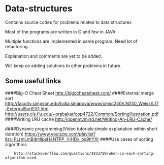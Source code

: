 # Data-structures
Contains source codes for problems related to data structures

Most of the programs are written in C and few in JAVA.

Multiple functions are implemented in same program. Need lot of refactoring.

Explanation and comments are yet to be added.

Will keep on adding solutions to other problems in future.



## Some useful links 

####Big-O Cheat Sheet
		http://bigocheatsheet.com/
####External merge sort
		http://faculty.simpson.edu/lydia.sinapova/www/cmsc250/LN250_Weiss/L17-ExternalSortEX1.htm
		http://users.cis.fiu.edu/~prabakar/cop4722/Common/SortingIllustration.pdf
####Writing LRU cache
		http://openmymind.net/Writing-An-LRU-Cache/

####Dynamic programming(Video tutorials:simple explanation within short duration)
		https://www.youtube.com/playlist?list=PLrmLmBdmIlpsHaNTPP_jHHDx_os9ItYXr
####Use cases of sorting algorithms

		http://stackoverflow.com/questions/1933759/when-is-each-sorting-algorithm-used


